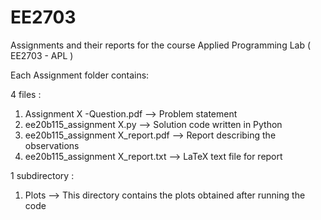 # EE2703
Assignments and their reports for the course Applied Programming Lab ( EE2703 - APL ) 

Each Assignment folder contains:

4 files :
1. Assignment X -Question.pdf --> Problem statement
2. ee20b115_assignment X.py  --> Solution code written in Python 
3. ee20b115_assignment X_report.pdf --> Report describing the observations
4. ee20b115_assignment X_report.txt --> LaTeX text file for report
           
1 subdirectory :
1. Plots --> This directory contains the plots obtained after running the code


